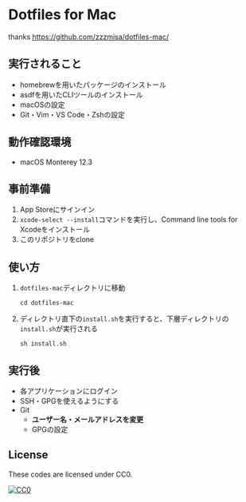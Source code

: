 Dotfiles for Mac
====

thanks https://github.com/zzzmisa/dotfiles-mac/

## 実行されること
* homebrewを用いたパッケージのインストール
* asdfを用いたCLIツールのインストール
* macOSの設定
* Git・Vim・VS Code・Zshの設定

## 動作確認環境
* macOS Monterey 12.3

## 事前準備
1. App Storeにサインイン
2. `xcode-select --install`コマンドを実行し、Command line tools for Xcodeをインストール
3. このリポジトリをclone

## 使い方
1. `dotfiles-mac`ディレクトリに移動
    ```
    cd dotfiles-mac
    ```

2. ディレクトリ直下の`install.sh`を実行すると、下層ディレクトリの`install.sh`が実行される
    ```
    sh install.sh
    ```

## 実行後
* 各アプリケーションにログイン
* SSH・GPGを使えるようにする
* Git
    - **ユーザー名・メールアドレスを変更**
    - GPGの設定

## License
These codes are licensed under CC0.

[![CC0](https://i.creativecommons.org/p/zero/1.0/88x31.png "CC0")](https://creativecommons.org/publicdomain/zero/1.0/deed.ja)